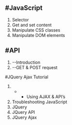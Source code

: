 #JavaScript
----------------------------------------------
1. Selector
2. Get and set content
2. Manipulate CSS classes
3. Manipulate DOM elements

#API
----------------------------------------------
1. --Introduction
2. --GET & POST request

#JQuery Ajax Tutorial
1. - - Using AJAX & API’s
2. Troubleshooting JavaScript
3. JQuery
4. JQuery API
5. JQuery Ajax
